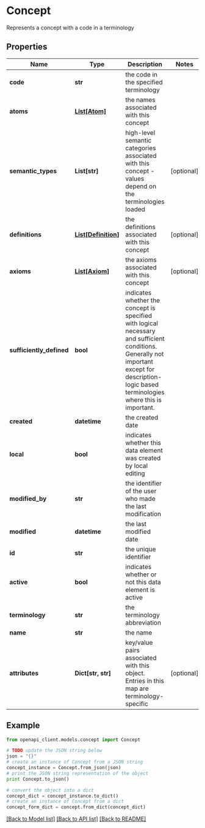 # Concept

Represents a concept with a code in a terminology

## Properties
Name | Type | Description | Notes
------------ | ------------- | ------------- | -------------
**code** | **str** | the code in the specified terminology | 
**atoms** | [**List[Atom]**](Atom.md) | the names associated with this concept | 
**semantic_types** | **List[str]** | high-level semantic categories associated with this concept - values depend on the terminologies loaded | [optional] 
**definitions** | [**List[Definition]**](Definition.md) | the definitions associated with this concept | [optional] 
**axioms** | [**List[Axiom]**](Axiom.md) | the axioms associated with this concept | [optional] 
**sufficiently_defined** | **bool** | indicates whether the concept is specified with logical necessary and sufficient conditions.  Generally not important except for description-logic based terminologies where this is important. | 
**created** | **datetime** | the created date | 
**local** | **bool** | indicates whether this data element was created by local editing | 
**modified_by** | **str** | the identifier of the user who made the last modification | 
**modified** | **datetime** | the last modified date | 
**id** | **str** | the unique identifier | 
**active** | **bool** | indicates whether or not this data element is active | 
**terminology** | **str** | the terminology abbreviation | 
**name** | **str** | the name | 
**attributes** | **Dict[str, str]** | key/value pairs associated with this object. Entries in this map are terminology-specific | [optional] 

## Example

```python
from openapi_client.models.concept import Concept

# TODO update the JSON string below
json = "{}"
# create an instance of Concept from a JSON string
concept_instance = Concept.from_json(json)
# print the JSON string representation of the object
print Concept.to_json()

# convert the object into a dict
concept_dict = concept_instance.to_dict()
# create an instance of Concept from a dict
concept_form_dict = concept.from_dict(concept_dict)
```
[[Back to Model list]](../README.md#documentation-for-models) [[Back to API list]](../README.md#documentation-for-api-endpoints) [[Back to README]](../README.md)


